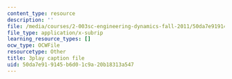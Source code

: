 ```yaml
---
content_type: resource
description: ''
file: /media/courses/2-003sc-engineering-dynamics-fall-2011/50da7e919145b6d01c9a20b18313a547_zNCBDrnT05E.srt
file_type: application/x-subrip
learning_resource_types: []
ocw_type: OCWFile
resourcetype: Other
title: 3play caption file
uid: 50da7e91-9145-b6d0-1c9a-20b18313a547
---
```

